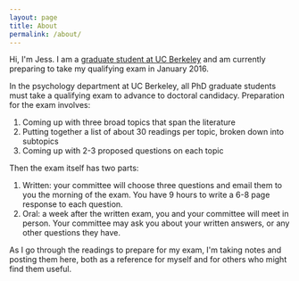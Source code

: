 ```yaml
---
layout: page
title: About
permalink: /about/
---
```


Hi, I'm Jess. I am a [graduate student at UC
Berkeley](http://www.jesshamrick.com/) and am currently preparing to take my
qualifying exam in January 2016.

In the psychology department at UC Berkeley, all PhD graduate students must take
a qualifying exam to advance to doctoral candidacy. Preparation for the exam
involves:

1. Coming up with three broad topics that span the literature
2. Putting together a list of about 30 readings per topic, broken down into subtopics
3. Coming up with 2-3 proposed questions on each topic

Then the exam itself has two parts:

1. Written: your committee will choose three questions and email them to you the
   morning of the exam. You have 9 hours to write a 6-8 page response to each
   question.
2. Oral: a week after the written exam, you and your committee will meet in
   person. Your committee may ask you about your written answers, or any other
   questions they have.

As I go through the readings to prepare for my exam, I'm taking notes and
posting them here, both as a reference for myself and for others who might find
them useful.
